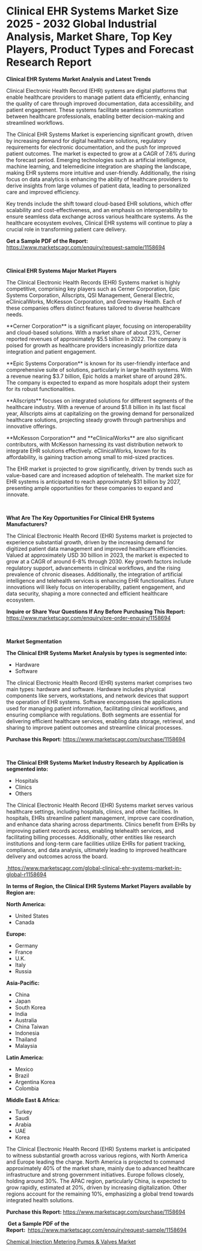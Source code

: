 <p><h1>Clinical EHR Systems Market Size 2025 - 2032 Global Industrial Analysis, Market Share, Top Key Players, Product Types and Forecast Research Report</h1></p><p><strong>Clinical EHR Systems Market Analysis and Latest Trends</strong></p>
<p><p>Clinical Electronic Health Record (EHR) systems are digital platforms that enable healthcare providers to manage patient data efficiently, enhancing the quality of care through improved documentation, data accessibility, and patient engagement. These systems facilitate seamless communication between healthcare professionals, enabling better decision-making and streamlined workflows.</p><p>The Clinical EHR Systems Market is experiencing significant growth, driven by increasing demand for digital healthcare solutions, regulatory requirements for electronic documentation, and the push for improved patient outcomes. The market is expected to grow at a CAGR of 7.6% during the forecast period. Emerging technologies such as artificial intelligence, machine learning, and telemedicine integration are shaping the landscape, making EHR systems more intuitive and user-friendly. Additionally, the rising focus on data analytics is enhancing the ability of healthcare providers to derive insights from large volumes of patient data, leading to personalized care and improved efficiency.</p><p>Key trends include the shift toward cloud-based EHR solutions, which offer scalability and cost-effectiveness, and an emphasis on interoperability to ensure seamless data exchange across various healthcare systems. As the healthcare ecosystem evolves, Clinical EHR systems will continue to play a crucial role in transforming patient care delivery.</p></p>
<p><strong>Get a Sample PDF of the Report:&nbsp;</strong> <a href="https://www.marketscagr.com/enquiry/request-sample/1158694?utm_campaign=2116&utm_medium=2&utm_source=Github&utm_content=ia&utm_term=22032025&utm_id=clinical-ehr-systems">https://www.marketscagr.com/enquiry/request-sample/1158694</a></p>
<p>&nbsp;</p>
<p><strong>Clinical EHR Systems Major Market Players</strong></p>
<p><p>The Clinical Electronic Health Records (EHR) Systems market is highly competitive, comprising key players such as Cerner Corporation, Epic Systems Corporation, Allscripts, QSI Management, General Electric, eClinicalWorks, McKesson Corporation, and Greenway Health. Each of these companies offers distinct features tailored to diverse healthcare needs.</p><p>**Cerner Corporation** is a significant player, focusing on interoperability and cloud-based solutions. With a market share of about 23%, Cerner reported revenues of approximately $5.5 billion in 2022. The company is poised for growth as healthcare providers increasingly prioritize data integration and patient engagement.</p><p>**Epic Systems Corporation** is known for its user-friendly interface and comprehensive suite of solutions, particularly in large health systems. With a revenue nearing $3.7 billion, Epic holds a market share of around 28%. The company is expected to expand as more hospitals adopt their system for its robust functionalities.</p><p>**Allscripts** focuses on integrated solutions for different segments of the healthcare industry. With a revenue of around $1.8 billion in its last fiscal year, Allscripts aims at capitalizing on the growing demand for personalized healthcare solutions, projecting steady growth through partnerships and innovative offerings.</p><p>**McKesson Corporation** and **eClinicalWorks** are also significant contributors, with McKesson harnessing its vast distribution network to integrate EHR solutions effectively. eClinicalWorks, known for its affordability, is gaining traction among small to mid-sized practices.</p><p>The EHR market is projected to grow significantly, driven by trends such as value-based care and increased adoption of telehealth. The market size for EHR systems is anticipated to reach approximately $31 billion by 2027, presenting ample opportunities for these companies to expand and innovate.</p></p>
<p>&nbsp;</p>
<p><strong>What Are The Key Opportunities For Clinical EHR Systems Manufacturers?</strong></p>
<p><p>The Clinical Electronic Health Record (EHR) Systems market is projected to experience substantial growth, driven by the increasing demand for digitized patient data management and improved healthcare efficiencies. Valued at approximately USD 30 billion in 2023, the market is expected to grow at a CAGR of around 6-8% through 2030. Key growth factors include regulatory support, advancements in clinical workflows, and the rising prevalence of chronic diseases. Additionally, the integration of artificial intelligence and telehealth services is enhancing EHR functionalities. Future innovations will likely focus on interoperability, patient engagement, and data security, shaping a more connected and efficient healthcare ecosystem.</p></p>
<p><strong>Inquire or Share Your Questions If Any Before Purchasing This Report:</strong> <a href="https://www.marketscagr.com/enquiry/pre-order-enquiry/1158694?utm_campaign=2116&utm_medium=2&utm_source=Github&utm_content=ia&utm_term=22032025&utm_id=clinical-ehr-systems">https://www.marketscagr.com/enquiry/pre-order-enquiry/1158694</a></p>
<p>&nbsp;</p>
<p><strong>Market Segmentation</strong></p>
<p><strong>The Clinical EHR Systems Market Analysis by types is segmented into:</strong></p>
<p><ul><li>Hardware</li><li>Software</li></ul></p>
<p><p>The clinical Electronic Health Record (EHR) systems market comprises two main types: hardware and software. Hardware includes physical components like servers, workstations, and network devices that support the operation of EHR systems. Software encompasses the applications used for managing patient information, facilitating clinical workflows, and ensuring compliance with regulations. Both segments are essential for delivering efficient healthcare services, enabling data storage, retrieval, and sharing to improve patient outcomes and streamline clinical processes.</p></p>
<p><strong>Purchase this Report:&nbsp;</strong><a href="https://www.marketscagr.com/purchase/1158694?utm_campaign=2116&utm_medium=2&utm_source=Github&utm_content=ia&utm_term=22032025&utm_id=clinical-ehr-systems">https://www.marketscagr.com/purchase/1158694</a></p>
<p>&nbsp;</p>
<p><strong>The Clinical EHR Systems Market Industry Research by Application is segmented into:</strong></p>
<p><ul><li>Hospitals</li><li>Clinics</li><li>Others</li></ul></p>
<p><p>The Clinical Electronic Health Record (EHR) Systems market serves various healthcare settings, including hospitals, clinics, and other facilities. In hospitals, EHRs streamline patient management, improve care coordination, and enhance data sharing across departments. Clinics benefit from EHRs by improving patient records access, enabling telehealth services, and facilitating billing processes. Additionally, other entities like research institutions and long-term care facilities utilize EHRs for patient tracking, compliance, and data analysis, ultimately leading to improved healthcare delivery and outcomes across the board.</p></p>
<p><a href="https://www.marketscagr.com/global-clinical-ehr-systems-market-in-global-r1158694?utm_campaign=2116&utm_medium=2&utm_source=Github&utm_content=ia&utm_term=22032025&utm_id=clinical-ehr-systems">&nbsp;https://www.marketscagr.com/global-clinical-ehr-systems-market-in-global-r1158694</a></p>
<p><strong>In terms of Region, the Clinical EHR Systems Market Players available by Region are:</strong></p>
<p>
    <p> <strong> North America: </strong>
        <ul>
            <li>United States</li>
            <li>Canada</li>
        </ul>
        </p> 
    <p> <strong> Europe: </strong>
        <ul>
            <li>Germany</li>
            <li>France</li>
            <li>U.K.</li>
            <li>Italy</li>
            <li>Russia</li>
        </ul>
        </p> 
    <p> <strong> Asia-Pacific: </strong>
        <ul>
            <li>China</li>
            <li>Japan</li>
            <li>South Korea</li>
            <li>India</li>
            <li>Australia</li>
            <li>China Taiwan</li>
            <li>Indonesia</li>
            <li>Thailand</li>
            <li>Malaysia</li>
        </ul>
        </p> 
    <p> <strong> Latin America: </strong>
        <ul>
            <li>Mexico</li>
            <li>Brazil</li>
            <li>Argentina Korea</li>
            <li>Colombia</li>
        </ul>
        </p> 
    <p> <strong> Middle East & Africa: </strong>
        <ul>
            <li>Turkey</li>
            <li>Saudi</li>
            <li>Arabia</li>
            <li>UAE</li>
            <li>Korea</li>
        </ul>
    </p>
    </p>
<p><p>The Clinical Electronic Health Record (EHR) Systems market is anticipated to witness substantial growth across various regions, with North America and Europe leading the charge. North America is projected to command approximately 40% of the market share, mainly due to advanced healthcare infrastructure and strong government initiatives. Europe follows closely, holding around 30%. The APAC region, particularly China, is expected to grow rapidly, estimated at 20%, driven by increasing digitalization. Other regions account for the remaining 10%, emphasizing a global trend towards integrated health solutions.</p></p>
<p><strong>Purchase this Report: </strong><a href="https://www.marketscagr.com/purchase/1158694?utm_campaign=2116&utm_medium=2&utm_source=Github&utm_content=ia&utm_term=22032025&utm_id=clinical-ehr-systems">https://www.marketscagr.com/purchase/1158694</a></p>
<p>&nbsp;<strong>Get a Sample PDF of the Report:&nbsp;&nbsp;</strong><a href="https://www.marketscagr.com/enquiry/request-sample/1158694?utm_campaign=2116&utm_medium=2&utm_source=Github&utm_content=ia&utm_term=22032025&utm_id=clinical-ehr-systems">https://www.marketscagr.com/enquiry/request-sample/1158694</a></p>
<p><strong></strong></p>
<p><p><a href="https://github.com/luckyshygirl/Market-Research-Report-List-7/blob/main/chemical-injection-metering-pumps-valves-market.md?utm_campaign=2116&utm_medium=2&utm_source=Github&utm_content=ia&utm_term=22032025&utm_id=clinical-ehr-systems">Chemical Injection Metering Pumps & Valves Market</a></p></p>